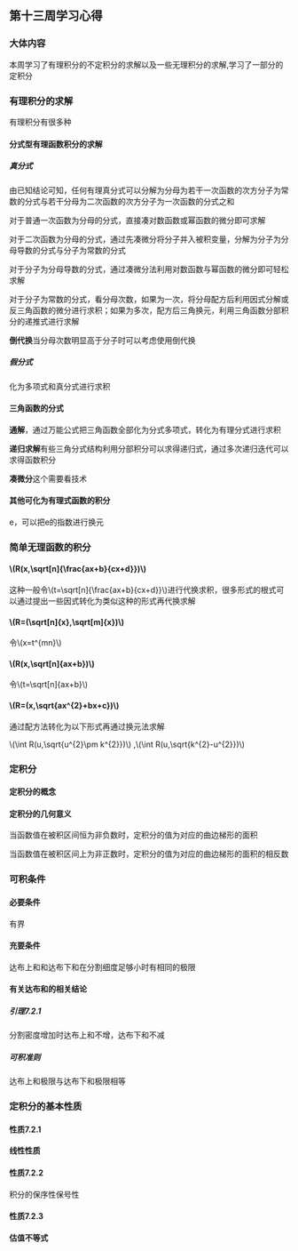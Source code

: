 ## 第十三周学习心得

### 大体内容

本周学习了有理积分的不定积分的求解以及一些无理积分的求解,学习了一部分的定积分

### 有理积分的求解

有理积分有很多种

#### 分式型有理函数积分的求解

##### 真分式

由已知结论可知，任何有理真分式可以分解为分母为若干一次函数的次方分子为常数的分式与若干分母为二次函数的次方分子为一次函数的分式之和

对于普通一次函数为分母的分式，直接凑对数函数或幂函数的微分即可求解

对于二次函数为分母的分式，通过先凑微分将分子并入被积变量，分解为分子为分母导数的分式与分子为常数的分式

对于分子为分母导数的分式，通过凑微分法利用对数函数与幂函数的微分即可轻松求解

对于分子为常数的分式，看分母次数，如果为一次，将分母配方后利用因式分解或反三角函数的微分进行求积；如果为多次，配方后三角换元，利用三角函数分部积分的递推式进行求解

**倒代换**当分母次数明显高于分子时可以考虑使用倒代换

##### 假分式

化为多项式和真分式进行求积

#### 三角函数的分式

**通解**，通过万能公式把三角函数全部化为分式多项式，转化为有理分式进行求积

**递归求解**有些三角分式结构利用分部积分可以求得递归式，通过多次递归迭代可以求得函数积分

**凑微分**这个需要看技术

#### 其他可化为有理式函数的积分

e，可以把e的指数进行换元

### 简单无理函数的积分

#### \\\(R(x,\sqrt[n]{\frac{ax+b}{cx+d}})\\\)

这种一般令\\\(t=\sqrt[n]{\frac{ax+b}{cx+d}}\\\)进行代换求积，很多形式的根式可以通过提出一些因式转化为类似这种的形式再代换求解

#### \\\(R=(\sqrt[n]{x},\sqrt[m]{x})\\\)

令\\\(x=t^{mn}\\\)
#### \\\(R(x,\sqrt[n]{ax+b})\\\)

令\\\(t=\sqrt[n]{ax+b}\\\)
#### \\\(R=(x,\sqrt{ax^{2}+bx+c})\\\)

通过配方法转化为以下形式再通过换元法求解

\\\(\int R(u,\sqrt{u^{2}\pm k^{2}})\\\) ,\\\(\int R(u,\sqrt{k^{2}-u^{2}})\\\)  

### 定积分

#### 定积分的概念



#### 定积分的几何意义

当函数值在被积区间恒为非负数时，定积分的值为对应的曲边梯形的面积

当函数值在被积区间上为非正数时，定积分的值为对应的曲边梯形的面积的相反数

### 可积条件

#### 必要条件

有界

#### 充要条件

达布上和和达布下和在分割细度足够小时有相同的极限

#### 有关达布和的相关结论

##### 引理7.2.1 

分割密度增加时达布上和不增，达布下和不减

##### 可积准则

达布上和极限与达布下和极限相等

### 定积分的基本性质

#### 性质7.2.1

**线性性质**

#### 性质7.2.2

积分的保序性保号性

#### 性质7.2.3

**估值不等式**